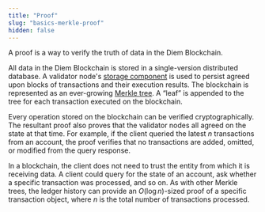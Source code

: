 ```yaml
---
title: "Proof"
slug: "basics-merkle-proof"
hidden: false
---
```


A proof is a way to verify the truth of data in the Diem Blockchain.

All data in the Diem Blockchain is stored in a single-version distributed database. A validator node's [storage component](basics-validator-nodes.md#storage) is used to persist agreed upon blocks of transactions and their execution results. The blockchain is represented as an ever-growing [Merkle tree](..reference/glossary#merkle-trees). A “leaf” is appended to the tree for each transaction executed on the blockchain.

Every operation stored on the blockchain can be verified cryptographically. The resultant proof also proves that the validator nodes all agreed on the state at that time. For example, if the client queried the latest _n_ transactions from an account, the proof verifies that no transactions are added, omitted, or modified from the query response.

In a blockchain, the client does not need to trust the entity from which it is receiving data. A client could query for the state of an account, ask whether a specific transaction was processed, and so on. As with other Merkle trees, the ledger history can provide an $O(\log n)$-sized proof of a specific transaction object, where _n_ is the total number of transactions processed.
